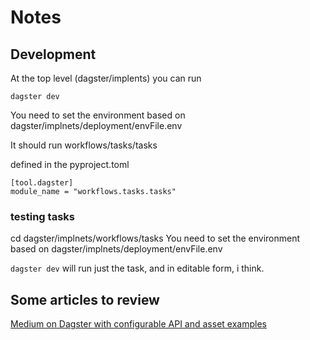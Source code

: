# Notes

## Development

At the top level (dagster/implents) you can run 

`dagster dev`

You need to set the environment based on dagster/implnets/deployment/envFile.env

It should run workflows/tasks/tasks

defined in the pyproject.toml

```
[tool.dagster]
module_name = "workflows.tasks.tasks"
```

### testing tasks

cd dagster/implnets/workflows/tasks
You need to set the environment based on dagster/implnets/deployment/envFile.env

`dagster dev`
will run just the task, and in editable form, i think.

## Some articles to review

[Medium on Dagster with configurable API and asset examples](https://medium.com/@alexandreguitton_12701/notes-1-2-dagster-data-orchestrator-hands-on-2af6772b13d9)
